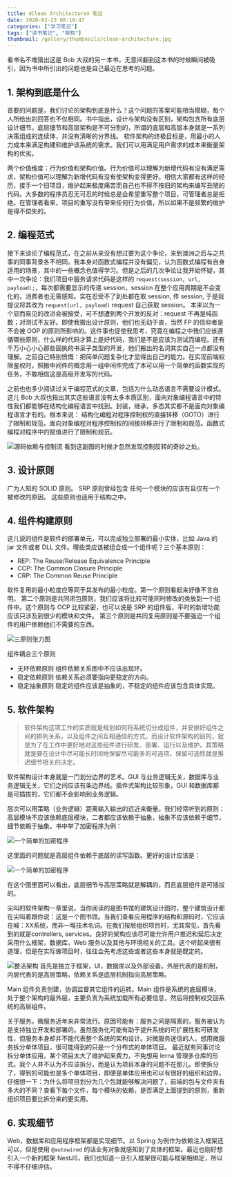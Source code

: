 ```yaml
---
title: 《Clean Architecture》 笔记
date: 2020-02-23 08:19:47
categories: ["学习笔记"]
tags: ["读书笔记", "架构"]
thumbnail: /gallery/thumbnails/clean-architecture.jpg
---
```

看书名不难猜出这是 Bob 大叔的另一本书，无意间翻到这本书的时候瞬间被吸引，因为书中所引出的问题也是自己最近在思考的问题。

## 1. 架构到底是什么

首要的问题是，我们讨论的架构到底是什么？这个问题的答案可能相当模糊，每个人所给出的回答也不仅相同。书中指出，设计与架构没有区别，架构包含所有底层设计细节。底层细节和高层架构是不可分割的，所谓的底层和高层本身就是一系列决策组成的连续体，并没有清晰的分界线。
软件架构的终极目标是，用最小的人力成本来满足构建和维护该系统的需求。我们可以用满足用户需求的成本来衡量架构的优劣。
<!-- more -->
两个价值维度：行为价值和架构价值。行为价值可以理解为新增代码有没有满足需求，架构价值可以理解为新增代码有没有使架构变得更好。相信大家都有这样的经历，接手一个旧项目，维护起来极度痛苦而自己也不得不按旧的架构来编写丑陋的代码。大多数的程序员忍无可忍的时候总是会希望重写整个项目，可管理者总是拒绝。在管理者看来，项目的重写没有带来任何行为价值，所以如果不是频繁的维护是得不偿失的。

## 2. 编程范式

接下来谈论了编程范式，在之前从来没有想过要为这个争论，来到澳洲之后与之共事的同事背景各不相同。我本身对函数式编程并没有偏见，认为函数式编程有自身适用的场景，其中的一些概念也值得学习。但是之后的几次争论让我开始怀疑，其中一次争论：我们项目中服务请求代码是这样的 `request(session, url, payload);`，每次都需要显示的传递 session，session 在整个应用周期是不会变化的，消费者也无需感知。实在忍受不了到处都在取 session, 传 session, 于是我提议将其改为 `request(url, payload)` request 自己获取 session。 本来以为一个显而易见的改进会被接受，可不想遭到两个开发的反对：request 不再是纯函数；对测试不友好。即使我搬出设计原则，他们也无动于衷，当然 FP 的信仰者是不会被 OOP 的原则所影响的。这件事也促使我思考，究竟在编程之中我们应该遵循哪些原则，什么样的代码才算上是好代码，我们是不是应该为测试而编程。还有千万小心小心那些固执的书呆子类型的开发，他们搬出的名词其实自己一点都没有理解。之前自己特别愤慨：把简单问题复杂化才显得出自己的能力。在实现前端权限鉴权时，照搬中间件的概念用一组中间件完成了本可以用一个简单的函数实现的任务，不敢相信这是高级开发写的代码。

之前也也多少阅读过关于编程范式的文章，包括为什么动态语言不需要设计模式。这儿 Bob 大叔也指出其实这些语言没有太多本质区别，面向对象编程语言中的特性我们都能够在结构化编程语言中找到。封装，继承，多态其实都不是面向对象编程语言才有的。根本来说： 结构化编程对程序控制权的直接转移（GOTO）进行了限制和规范。面向对象编程对程序控制权的间接转移进行了限制和规范。函数式编程对程序中的赋值进行了限制和规范。

![源码依赖与控制流](/gallery/site/clean-architecture-f5-1.jpg)
看到这副图的时候才忽然发现控制反转的奇妙之处。

## 3. 设计原则

广为人知的 SOLID 原则。 SRP 原则曾经包含 任何一个模块的应该有且仅有一个被修改的原因。
这些原则也适用于结构之中。

## 4. 组件构建原则

这儿说的组件是软件的部署单元，可以完成独立部署的最小实体，比如 Java 的 jar 文件或者 DLL 文件。哪些类应该被组合成一个组件呢？三个基本原则：
- REP: The Reuse/Release Equivalence Principle
- CCP: The Common Closure Principle
- CRP: The Common Reuse Principle

软件复用的最小粒度应等同于其发布的最小粒度。第一个原则看起来好像不言自明。
第二个原则是共同闭包原则，我们应该将比较可能同时修改的类放到一个组件中。这个原则与 OCP 比较紧密，也可以说是 SRP 的组件版，平时的新增功能应该只涉及到很少的模块和文件。
第三个原则是共同复用原则是不要强迫一个组件的用户依赖他们不需要的东西。

![三原则张力图](/gallery/site/clean-architecture-fg13-1.jpg)


组件耦合三个原则
- 无环依赖原则 组件依赖关系图中不应该出现环。
- 稳定依赖原则 依赖关系必须要指向更稳定的方向。
- 稳定抽象原则 稳定的组件应该是抽象的，不稳定的组件应该包含具体实现。

## 5. 软件架构

> 软件架构这项工作的实质就是规划如何将系统切分成组件，并安排好组件之间的排列关系，以及组件之间互相通信的方式。而设计软件架构的目的，就是为了在工作中更好地对这些组件进行研发、部署、运行以及维护。其策略就是要在设计中尽可能长时间地保留尽可能多的可选项。保留可选性就是推迟细节相关的决定。

软件架构设计本身就是一门划分边界的艺术。GUI 与业务逻辑无关，数据库与业务逻辑无关，它们之间应该有条边界线。插件式架构比较形象，GUI 和数据库都是可插拔的，它们都不会影响到业务逻辑。

层次可以用策略（业务逻辑）距离输入输出的远近来衡量。我们经常听到的原则：高层模块不应该依赖底层模块，二者都应该依赖于抽象，抽象不应该依赖于细节，细节依赖于抽象。书中举了加密程序为例：

![一个简单的加密程序](/gallery/site/clean-architecture-fg19-1.jpg)

这里面的问题就是高层组件依赖于底层的读写函数。更好的设计应该是：

![一个简单的加密程序](/gallery/site/clean-architecture-fg19-2.jpg)

在这个图里面可以看出，底层细节与高层策略就是解耦的，而且底层组件是可插拔的。

尖叫的软件架构一章里说，当你阅读的是图书馆的建筑设计图时，整个建筑设计都在尖叫着跟你说：这是一个图书馆。当我们查看应用程序的结构和源码时，它应该在喊：XX系统，而非一堆技术名词。在我们按层组织项目时，尤其常见，首先看到的就是controllers, services。良好的架构应该尽可能允许用户推迟和延后决定采用什么框架，数据库，Web 服务以及其他与环境相关的工具。这个听起来很有道理，但是在实际做项目时，往往会先考虑这些或者这些本身就是既定的。

![整洁架构](/gallery/site/clean-architecture-fg21-2.jpg)
首先是独立于框架，UI，数据库以及外部设备。外层代表的是机制，内层代表的是高层策略，依赖关系是底层机制指向高层策略。

Main 组件负责创建，协调监督其它组件的运转。Main 组件是系统的底层模块，处于整个架构的最外层，主要负责为系统加载所有必要信息，然后将控制权交回系统的高层组件。

关于服务。微服务近年来非常流行。原因可能有：服务之间是隔离的，服务被认为是支持独立开发和部署的。虽然服务化可能有助于提升系统的可扩展性和可研发性，但服务本身却并不能代表整个系统的架构设计。对微服务迷信的人，想用微服务拆分单体项目，很可能得到的只是一个分布式的单体项目。
最近就有同事讨论拆分单体应用，某个项目太大了维护起来费力，不免想用 lerna 管理多仓库的形式。我个人并不认为不应该拆分，而是认为项目本身的问题不在那儿。即使拆分了，得到的可能也是多个单体项目，即便是单体应用也可以有很好的组织和边界。仔细想一下：为什么将项目划分为几个包就能够解决问题了，前端的包与文件夹有多大的不同？查看下每个文件，每个模块的依赖，是否满足上面提到的原则，重新组织项目要比拆分来的更实用。


## 6. 实现细节

Web，数据库和应用程序框架都是实现细节。以 Spring 为例作为依赖注入框架还可以，但是使用 `@autowired` 的话业务对象就感知到了具体的框架。最近也刚好想引入一个新的框架 NestJS，我们也知道一旦引入框架很可能与框架相绑定，所以不得不仔细评估。
